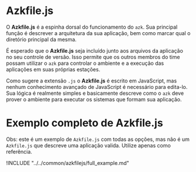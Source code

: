 # Azkfile.js

O **Azkfile.js** é a espinha dorsal do funcionamento do `azk`. Sua principal função é descrever a arquitetura da sua aplicação, bem como marcar qual o diretório principal da mesma.

É esperado que o **Azkfile.js** seja incluído junto aos arquivos da aplicação no seu controle de versão. Isso permite que os outros membros do time possam utilizar o `azk` para controlar o ambiente e a execução das aplicações em suas próprias estações.

Como sugere a extensão `.js` o **Azkfile.js** é escrito em JavaScript, mas nenhum conhecimento avançado de JavaScript é necessário para edita-lo. Sua lógica é realmente simples e basicamente descreve como o `azk` deve prover o ambiente para executar os sistemas que formam sua aplicação.

# Exemplo completo de Azkfile.js

Obs: este é um exemplo de `Azkfile.js` com todas as opções, mas não é um `Azkfile.js` que descreve uma aplicação valida. Utilize apenas como referência.

!INCLUDE "../../common/azkfilejs/full_example.md"
